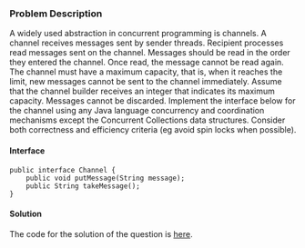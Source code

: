

### Problem Description

A widely used abstraction in concurrent programming is channels. A channel receives messages sent by sender threads. Recipient processes read messages sent on the channel. Messages should be read in the order they entered the channel. Once read, the message cannot be read again. The channel must have a maximum capacity, that is, when it reaches the limit, new messages cannot be sent to the channel immediately. Assume that the channel builder receives an integer that indicates its maximum capacity. Messages cannot be discarded. Implement the interface below for the channel using any Java language concurrency and coordination mechanisms except the Concurrent Collections data structures. Consider both correctness and efficiency criteria (eg avoid spin locks when possible).


#### Interface

```
public interface Channel {
    public void putMessage(String message);
    public String takeMessage();
}
```

#### Solution

The code for the solution of the question is [here](https://github.com/dalesEwerton/PC-Lista1/tree/master/2/Questao-2/src/resposta).




